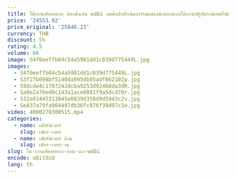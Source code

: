 ```yaml
---
title: โต๊ะกาแฟหอยทาก ห้องนั่งเล่น wabi ลมศิลปะประติมากรรมแสดงนักออกแบบโต๊ะกาแฟรูปทรงพิเศษไฟเบอร์กลาส
price: '24553.92'
price_original: '25846.23'
currency: THB
discount: 5%
rating: 4.5
volume: 66
image: S4f0eeffb84c54a5981dd1c839d775449L.jpg
images:
  - S4f0eeffb84c54a5981dd1c839d775449L.jpg
  - S3f27b098bf5140da995db85adf662102p.jpg
  - S9dcde4c1787242dcba9253d924b8da3dR.jpg
  - Sa0e2a76ed0c143a1ace8882f9a5dcd78r.jpg
  - S32a91445313045e0839d350d9d5943c2s.jpg
  - Se837a79fa964497db36fc076f38d97c1e.jpg
video: 4000270300515.mp4
categories:
  - name: เฟอร์นิเจอร์
    slug: เฟอร-เจอร
  - name: เฟอร์นิเจอร์ บ้าน
    slug: เฟอร-เจอร-าน
slug: โต-ะกาแฟหอยทาก-องน-งเล-wabi
encode: oDitXcU
lang: th
---
```

  